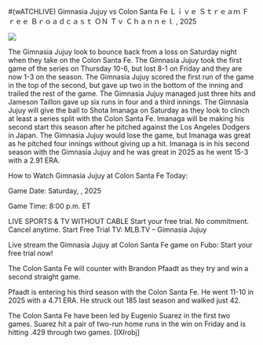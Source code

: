 #(wATCHLIVE) Gimnasia Jujuy vs Colon Santa Fe Ｌｉｖｅ Ｓｔｒｅａｍ Ｆｒｅｅ Ｂｒｏａｄｃａｓｔ ＯＮ Ｔｖ Ｃｈａｎｎｅｌ , 2025  
  
  
[![](https://i.imgur.com/qSNzIqt.png)](https://movie.rssnews.media/EsaMfgvW.php)  
  
The Gimnasia Jujuy look to bounce back from a loss on Saturday night when they take on the Colon Santa Fe. The Gimnasia Jujuy took the first game of the series on Thursday 10-6, but lost 8-1 on Friday and they are now 1-3 on the season. The Gimnasia Jujuy scored the first run of the game in the top of the second, but gave up two in the bottom of the inning and trailed the rest of the game. The Gimnasia Jujuy managed just three hits and Jameson Taillon gave up six runs in four and a third innings. The Gimnasia Jujuy will give the ball to Shota Imanaga on Saturday as they look to clinch at least a series split with the Colon Santa Fe. Imanaga will be making his second start this season after he pitched against the Los Angeles Dodgers in Japan. The Gimnasia Jujuy would lose the game, but Imanaga was great as he pitched four innings without giving up a hit. Imanaga is in his second season with the Gimnasia Jujuy and he was great in 2025 as he went 15-3 with a 2.91 ERA.

How to Watch Gimnasia Jujuy at Colon Santa Fe Today:

Game Date: Saturday, , 2025

Game Time: 8:00 p.m. ET

LIVE SPORTS & TV WITHOUT CABLE
Start your free trial. No commitment. Cancel anytime.
Start Free Trial
TV: MLB.TV – Gimnasia Jujuy

Live stream the Gimnasia Jujuy at Colon Santa Fe game on Fubo: Start your free trial now!

The Colon Santa Fe will counter with Brandon Pfaadt as they try and win a second straight game.

Pfaadt is entering his third season with the Colon Santa Fe. He went 11-10 in 2025 with a 4.71 ERA. He struck out 185 last season and walked just 42.

The Colon Santa Fe have been led by Eugenio Suarez in the first two games. Suarez hit a pair of two-run home runs in the win on Friday and is hitting .429 through two games. [IXIrobj]